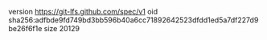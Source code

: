 version https://git-lfs.github.com/spec/v1
oid sha256:adfbde9fd749bd3bb596b40a6cc71892642523dfdd1ed5a7df227d9be26f6f1e
size 20129
